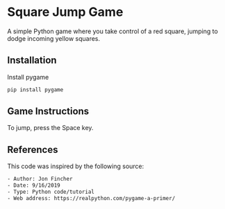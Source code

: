 # Square Jump Game
A simple Python game where you take control of a red square, jumping to dodge incoming yellow squares.

## Installation 
Install pygame 

```bash
pip install pygame
```

## Game Instructions
To jump, press the Space key.  

## References
This code was inspired by the following source: 

```bash
- Author: Jon Fincher
- Date: 9/16/2019
- Type: Python code/tutorial 
- Web address: https://realpython.com/pygame-a-primer/
```

